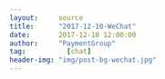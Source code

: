 ```yaml
---
layout:     source 
title:      "2017-12-10-WeChat"
date:       2017-12-10 12:00:00
author:     "PaymentGroup"
tag:		  [chat]
header-img: "img/post-bg-wechat.jpg"
---
```

